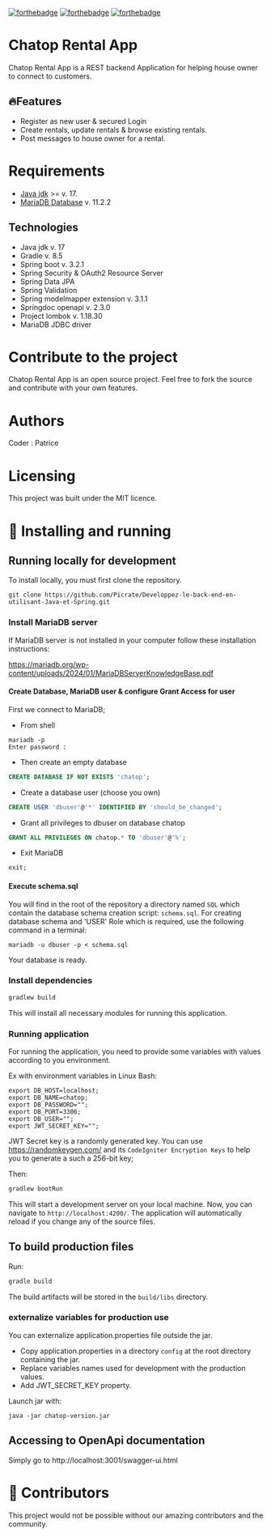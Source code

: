[![forthebadge](https://forthebadge.com/images/badges/license-mit.svg)](https://forthebadge.com)
[![forthebadge](https://forthebadge.com/images/badges/made-with-java.png)](https://forthebadge.com)
[![forthebadge](https://forthebadge.com/images/badges/uses-git.png)](https://forthebadge.com)

# Chatop Rental App
Chatop Rental App is a REST backend Application for helping house owner to connect to customers.

## 🔥Features

- Register as new user & secured Login
- Create rentals, update rentals & browse existing rentals.
- Post messages to house owner for a rental.

# Requirements

- [Java jdk](https://nodejs.org/en) >= v. 17.
- [MariaDB Database](https://github.com/angular/angular-cli) v. 11.2.2

## Technologies

- Java jdk v. 17
- Gradle v. 8.5
- Spring boot v. 3.2.1
- Spring Security & OAuth2 Resource Server
- Spring Data JPA
- Spring Validation
- Spring modelmapper extension v. 3.1.1
- Springdoc openapi v. 2.3.0
- Project lombok v. 1.18.30
- MariaDB JDBC driver

# Contribute to the project

Chatop Rental App is an open source project. Feel free to fork the source and contribute with your own features.

# Authors

Coder : Patrice

# Licensing

This project was built under the MIT licence.

# 🧬 Installing and running

## Running locally for development

To install locally, you must first clone the repository.
```shell
git clone https://github.com/Picrate/Developpez-le-back-end-en-utilisant-Java-et-Spring.git
```

### Install MariaDB server

If MariaDB server is not installed in your computer follow these installation instructions:

https://mariadb.org/wp-content/uploads/2024/01/MariaDBServerKnowledgeBase.pdf

#### Create Database, MariaDB user & configure Grant Access for user
First we connect to MariaDB;
- From shell
```shell
mariadb -p
Enter password : 
```
- Then create an empty database
```SQL
CREATE DATABASE IF NOT EXISTS 'chatop';
```
- Create a database user (choose you own)
```SQL
CREATE USER 'dbuser'@'*' IDENTIFIED BY 'should_be_changed';
```
- Grant all privileges to dbuser on database chatop
```SQL
GRANT ALL PRIVILEGES ON chatop.* TO 'dbuser'@'%';
```
- Exit MariaDB
```SQL
exit;
```
#### Execute schema.sql
You will find in the root of the repository a directory named `SQL` which contain the database schema creation script: `schema.sql`.
For creating database schema and 'USER' Role which is required, use the following command in a terminal:
```shell
mariadb -u dbuser -p < schema.sql
```
Your database is ready.

### Install dependencies

```bash
gradlew build
```
This will install all necessary modules for running this application.

### Running application

For running the application, you need to provide some variables with values according to you environment.

Ex with environment variables in Linux Bash:
```shell
export DB_HOST=localhost;
export DB_NAME=chatop;
export DB_PASSWORD="";
export DB_PORT=3306;
export DB_USER="";
export JWT_SECRET_KEY="";
```
JWT Secret key is a randomly generated key.
You can use https://randomkeygen.com/ and its `CodeIgniter Encryption Keys` to help you to generate a such a 256-bit key;

Then:

```bash
gradlew bootRun
```

This will start a development server on your local machine. Now, you can navigate to `http://localhost:4200/`.
The application will automatically reload if you change any of the source files.

## To build production files
Run:
```bash
gradle build
```
The build artifacts will be stored in the `build/libs` directory.

### externalize variables for production use
You can externalize application.properties file outside the jar.
- Copy application.properties in a directory `config` at the root directory containing the jar.
- Replace variables names used for development with the production values.
- Add JWT_SECRET_KEY property.

Launch jar with:
```shell
java -jar chatop-version.jar
```
## Accessing to OpenApi documentation
Simply go to http://localhost:3001/swagger-ui.html

# 🤝 Contributors

This project would not be possible without our amazing contributors and the community.
